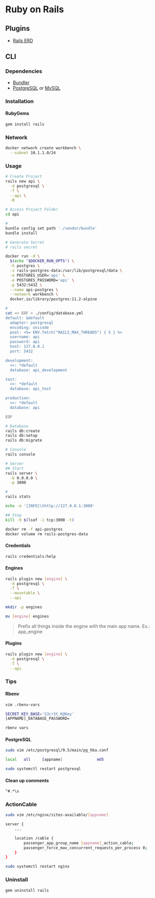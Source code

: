 # Ruby on Rails

<!--
https://hub.docker.com/r/owasp/railsgoat

https://github.com/myhearty-org/myhearty-api

https://linkedin.com/learning/paths/become-a-ruby-on-rails-developer
https://linkedin.com/learning/topics/ruby-on-rails?entityType=COURSE

https://app.pluralsight.com/paths/skill/building-web-apps-with-ruby-on-rails

https://github.com/chaskiq/chaskiq

https://app.pluralsight.com/library/courses/creating-api-rails/table-of-contents

https://matthewhoelter.com/2020/11/10/deploying-ruby-on-rails-for-ubuntu-2004.html
https://matthewhoelter.com/2020/06/10/setup-spina-cms-with-ruby-on-rails-6-and-digital-ocean.html
https://matthewhoelter.com/2020/02/19/how-to-setup-force-ssl-on-nginx-and-lets-encrypt.html
https://matthewhoelter.com/2019/09/12/setting-up-and-testing-rails-6.0-with-rspec-factorybot-and-devise.html

https://linkedin.com/learning/ruby-on-rails-6-essential-training/faster-better-less-painful-website-development
https://linkedin.com/learning/ruby-on-rails-6-essential-training-models-and-associations/let-activerecord-objects-manage-your-data
-->

## Plugins

- [Rails ERD](https://voormedia.github.io/rails-erd/install.html#generate)

## CLI

### Dependencies

- [Bundler](/rubygems/bundler.md)
- [PostgreSQL](/postgresql/server.md#homebrew) or [MySQL](/mysql.md#homebrew)

### Installation

#### RubyGems

```sh
gem install rails
```

### Network

```sh
docker network create workbench \
  --subnet 10.1.1.0/24
```

### Usage

```sh
# Create Project
rails new api \
  -d postgresql \
  -T \
  --api \
  -B

# Access Project Folder
cd api

#
bundle config set path './vendor/bundle'
bundle install

# Generate Secret
# rails secret

docker run -d \
  $(echo "$DOCKER_RUN_OPTS") \
  -h postgres \
  -v rails-postgres-data:/var/lib/postgresql/data \
  -e POSTGRES_USER='api' \
  -e POSTGRES_PASSWORD='api' \
  -p 5432:5432 \
  --name api-postgres \
  --network workbench \
  docker.io/library/postgres:11.2-alpine

#
cat << EOF > ./config/database.yml
default: &default
  adapter: postgresql
  encoding: unicode
  pool: <%= ENV.fetch("RAILS_MAX_THREADS") { 5 } %>
  username: api
  password: api
  host: 127.0.0.1
  port: 5432

development:
  <<: *default
  database: api_development

test:
  <<: *default
  database: api_test

production:
  <<: *default
  database: api

EOF

# Database
rails db:create
rails db:setup
rails db:migrate

# Console
rails console

# Server
## Start
rails server \
  -b 0.0.0.0 \
  -p 3000

#
rails stats

echo -e '[INFO]\thttp://127.0.0.1:3000'

## Stop
kill -9 $(lsof -i tcp:3000 -t)

docker rm -f api-postgres
docker volume rm rails-postgres-data
```

#### Credentials

```sh
rails credentials:help
```

#### Engines

```sh
rails plugin new [engine] \
  -d postgresql \
  -T \
  --mountable \
  --api

mkdir -p engines

mv [engine] engines
```

> Prefix all things inside the engine with the main app name. Ex.: app_engine

#### Plugins

```sh
rails plugin new [engine] \
  -d postgresql \
  -T \
  --api
```

### Tips

#### Rbenv

```sh
vim .rbenv-vars

SECRET_KEY_BASE='S3cr3t_K@Key'
[APPNAME]_DATABASE_PASSWORD=

rbenv vars
```

#### PostgreSQL

```sh
sudo vim /etc/postgresql/9.5/main/pg_hba.conf

local	all		[appname]				md5

sudo systemctl restart postgresql
```

#### Clean up comments

```sh
^#.*\s
```

### ActionCable

```sh
sudo vim /etc/nginx/sites-available/[appname]

server {
	...

	location /cable {
		passenger_app_group_name [appname]_action_cable;
		passenger_force_max_concurrent_requests_per_process 0;
	}
}
```

```sh
sudo systemctl restart nginx
```

### Uninstall

```sh
gem uninstall rails
```
